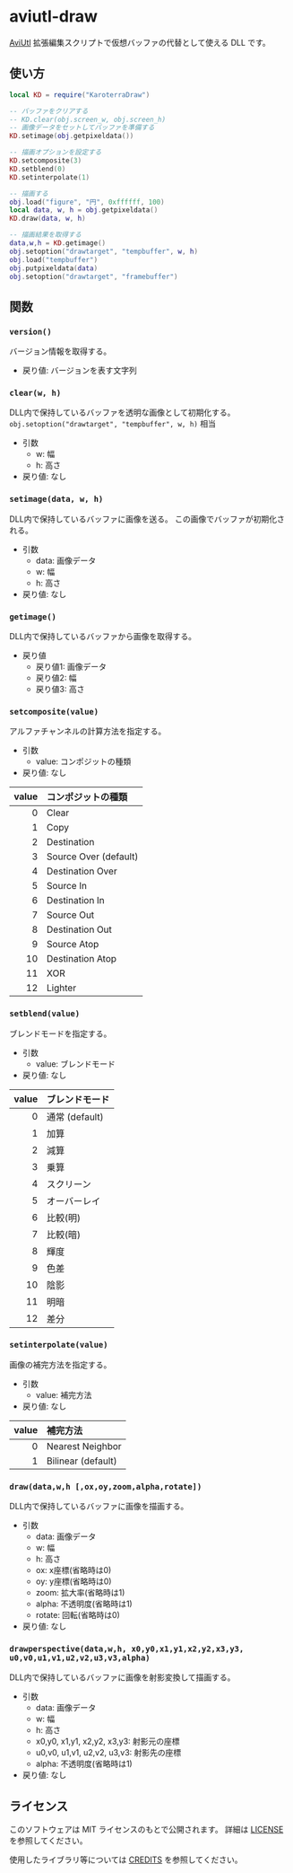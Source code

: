 # aviutl-draw

[AviUtl](http://spring-fragrance.mints.ne.jp/aviutl/)
拡張編集スクリプトで仮想バッファの代替として使える DLL です。

## 使い方

```lua
local KD = require("KaroterraDraw")

-- バッファをクリアする
-- KD.clear(obj.screen_w, obj.screen_h)
-- 画像データをセットしてバッファを準備する
KD.setimage(obj.getpixeldata())

-- 描画オプションを設定する
KD.setcomposite(3)
KD.setblend(0)
KD.setinterpolate(1)

-- 描画する
obj.load("figure", "円", 0xffffff, 100)
local data, w, h = obj.getpixeldata()
KD.draw(data, w, h)

-- 描画結果を取得する
data,w,h = KD.getimage()
obj.setoption("drawtarget", "tempbuffer", w, h)
obj.load("tempbuffer")
obj.putpixeldata(data)
obj.setoption("drawtarget", "framebuffer")
```

## 関数

### `version()`
バージョン情報を取得する。
- 戻り値: バージョンを表す文字列

### `clear(w, h)`
DLL内で保持しているバッファを透明な画像として初期化する。
`obj.setoption("drawtarget", "tempbuffer", w, h)` 相当
- 引数
  - w: 幅
  - h: 高さ
- 戻り値: なし

### `setimage(data, w, h)`
DLL内で保持しているバッファに画像を送る。
この画像でバッファが初期化される。
- 引数
  - data: 画像データ
  - w: 幅
  - h: 高さ
- 戻り値: なし

### `getimage()`
DLL内で保持しているバッファから画像を取得する。
- 戻り値
  - 戻り値1: 画像データ
  - 戻り値2: 幅
  - 戻り値3: 高さ

### `setcomposite(value)`
アルファチャンネルの計算方法を指定する。
- 引数
  - value: コンポジットの種類
- 戻り値: なし

| value | コンポジットの種類    |
|------:|:----------------------|
|     0 | Clear                 |
|     1 | Copy                  |
|     2 | Destination           |
|     3 | Source Over (default) |
|     4 | Destination Over      |
|     5 | Source In             |
|     6 | Destination In        |
|     7 | Source Out            |
|     8 | Destination Out       |
|     9 | Source Atop           |
|    10 | Destination Atop      |
|    11 | XOR                   |
|    12 | Lighter               |

### `setblend(value)`
ブレンドモードを指定する。
- 引数
  - value: ブレンドモード
- 戻り値: なし

| value | ブレンドモード |
|------:|:---------------|
|     0 | 通常 (default) |
|     1 | 加算           |
|     2 | 減算           |
|     3 | 乗算           |
|     4 | スクリーン     |
|     5 | オーバーレイ   |
|     6 | 比較(明)       |
|     7 | 比較(暗)       |
|     8 | 輝度           |
|     9 | 色差           |
|    10 | 陰影           |
|    11 | 明暗           |
|    12 | 差分           |

### `setinterpolate(value)`
画像の補完方法を指定する。
- 引数
  - value: 補完方法
- 戻り値: なし

| value | 補完方法           |
|------:|:-------------------|
|     0 | Nearest Neighbor   |
|     1 | Bilinear (default) |

### `draw(data,w,h [,ox,oy,zoom,alpha,rotate])`
DLL内で保持しているバッファに画像を描画する。
- 引数
  - data: 画像データ
  - w: 幅
  - h: 高さ
  - ox: x座標(省略時は0)
  - oy: y座標(省略時は0)
  - zoom: 拡大率(省略時は1)
  - alpha: 不透明度(省略時は1)
  - rotate: 回転(省略時は0)
- 戻り値: なし

### `drawperspective(data,w,h, x0,y0,x1,y1,x2,y2,x3,y3, u0,v0,u1,v1,u2,v2,u3,v3,alpha)`
DLL内で保持しているバッファに画像を射影変換して描画する。
- 引数
  - data: 画像データ
  - w: 幅
  - h: 高さ
  - x0,y0, x1,y1, x2,y2, x3,y3: 射影元の座標
  - u0,v0, u1,v1, u2,v2, u3,v3: 射影先の座標
  - alpha: 不透明度(省略時は1)
- 戻り値: なし

## ライセンス

このソフトウェアは MIT ライセンスのもとで公開されます。
詳細は [LICENSE](LICENSE) を参照してください。

使用したライブラリ等については [CREDITS](CREDITS.md) を参照してください。
